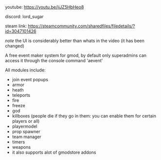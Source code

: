 youtube: https://youtu.be/ijJZ5HbHeo8

discord: lord_sugar

steam link: https://steamcommunity.com/sharedfiles/filedetails/?id=3047101426

*note* the UI is considerably better than whats in the video (it has been changed)

A free event maker system for gmod, by default only superadmins can access it through the console command 'aevent'

All modules include:
- join event popups
- armor
- heath
- teleports
- fire
- freeze
- god
- killboxes (people die if they go in them: you can enable them for certain players or all)
- playermodel
- prop spawner
- team manager
- timers
- weapons
- it also supports alot of gmodstore addons
